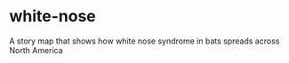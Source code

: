white-nose
==========

A story map that shows how white nose syndrome in bats spreads across North America